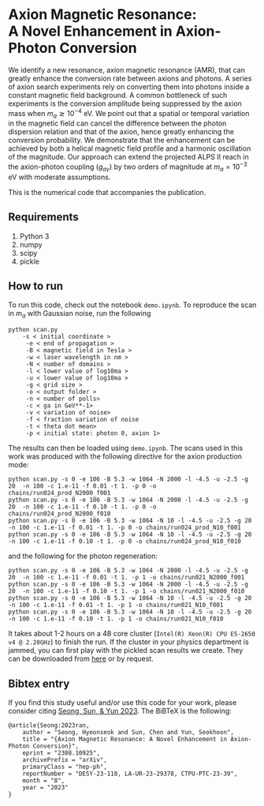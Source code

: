 # Axion Magnetic Resonance: <br/> A Novel Enhancement in Axion-Photon Conversion

We identify a new resonance, axion magnetic resonance (AMR), that can greatly enhance the conversion rate between axions and photons.  A series of axion search experiments rely on converting them into photons inside a constant magnetic field background. A common bottleneck of such experiments is the conversion amplitude being suppressed by the axion mass when $m_a \gtrsim 10^{-4}$ eV.  We point out that a spatial or temporal variation in the magnetic field can cancel the difference between the photon dispersion relation and that of the axion, hence greatly enhancing the conversion probability. We demonstrate that the enhancement can be achieved by both a helical magnetic field profile and a harmonic oscillation of the magnitude. Our approach can extend the projected ALPS II reach in the axion-photon coupling ($g_{a\gamma}$) by two orders of magnitude at $m_a = 10^{-3}\;\mathrm{eV}$ with moderate assumptions.

This is the numerical code that accompanies the publication. 


Requirements
-----------------------------------------

1. Python 3
2. numpy
3. scipy
4. pickle



How to run
-----------------------------------------

To run this code, check out the notebook `demo.ipynb`. To reproduce the scan in $m_a$ with Gaussian noise, run the following

	python scan.py
		-s < initial coordinate >
		 -e < end of propagation >
		 -B < magnetic field in Tesla >
		 -w < laser wavelength in nm >
		 -N < number of domains >
		 -l < lower value of log10ma >
		 -u < lower value of log10ma >
		 -g < grid size >
		 -o < output folder >
		 -n < number of polls>
		 -c < ga in GeV**-1>
		 -v < variation of noise>
		 -f < fraction variation of noise
		 -t < theta dot mean>
		 -p < initial state: photon 0, axion 1>

The results can then be loaded using `demo.ipynb`. The scans used in this work was produced with the following directive for the axion production mode:

    python scan.py -s 0 -e 106 -B 5.3 -w 1064 -N 2000 -l -4.5 -u -2.5 -g 20  -n 100 -c 1.e-11 -f 0.01 -t 1. -p 0 -o chains/run024_prod_N2000_f001
	python scan.py -s 0 -e 106 -B 5.3 -w 1064 -N 2000 -l -4.5 -u -2.5 -g 20  -n 100 -c 1.e-11 -f 0.10 -t 1. -p 0 -o chains/run024_prod_N2000_f010
	python scan.py -s 0 -e 106 -B 5.3 -w 1064 -N 10 -l -4.5 -u -2.5 -g 20  -n 100 -c 1.e-11 -f 0.01 -t 1. -p 0 -o chains/run024_prod_N10_f001
	python scan.py -s 0 -e 106 -B 5.3 -w 1064 -N 10 -l -4.5 -u -2.5 -g 20  -n 100 -c 1.e-11 -f 0.10 -t 1. -p 0 -o chains/run024_prod_N10_f010

and the following for the photon regeneration:

    python scan.py -s 0 -e 106 -B 5.3 -w 1064 -N 2000 -l -4.5 -u -2.5 -g 20  -n 100 -c 1.e-11 -f 0.01 -t 1. -p 1 -o chains/run021_N2000_f001
	python scan.py -s 0 -e 106 -B 5.3 -w 1064 -N 2000 -l -4.5 -u -2.5 -g 20  -n 100 -c 1.e-11 -f 0.10 -t 1. -p 1 -o chains/run021_N2000_f010
	python scan.py -s 0 -e 106 -B 5.3 -w 1064 -N 10 -l -4.5 -u -2.5 -g 20  -n 100 -c 1.e-11 -f 0.01 -t 1. -p 1 -o chains/run021_N10_f001
	python scan.py -s 0 -e 106 -B 5.3 -w 1064 -N 10 -l -4.5 -u -2.5 -g 20  -n 100 -c 1.e-11 -f 0.10 -t 1. -p 1 -o chains/run021_N10_f010

It takes about 1-2 hours on a 48 core cluster (`Intel(R) Xeon(R) CPU E5-2650 v4 @ 2.20GHz`) to finish the run. If the cluster in your physics department is jammed, you can first play with the pickled scan results we create. They can be downloaded from [here](https://cloud.cosmicdiscord.net/s/AEsKSkW2NPfwYxf) or by request. 


Bibtex entry
-----------------------------------------

If you find this study useful and/or use this code for your work, please consider citing [Seong, Sun, & Yun 2023](https://arxiv.org/abs/2308.10925). The BiBTeX is the following:

	@article{Seong:2023ran,
	    author = "Seong, Hyeonseok and Sun, Chen and Yun, Seokhoon",
	    title = "{Axion Magnetic Resonance: A Novel Enhancement in Axion-Photon Conversion}",
	    eprint = "2308.10925",
	    archivePrefix = "arXiv",
	    primaryClass = "hep-ph",
	    reportNumber = "DESY-23-118, LA-UR-23-29378, CTPU-PTC-23-39",
	    month = "8",
	    year = "2023"
	}

